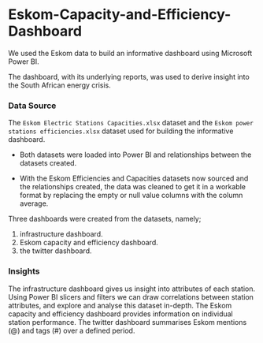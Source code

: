 # Eskom-Capacity-and-Efficiency-Dashboard

We used the Eskom data to build an informative dashboard using Microsoft Power BI. 

The dashboard, with its underlying reports, was used to derive insight into the South African energy crisis.

### Data Source
The `Eskom Electric Stations Capacities.xlsx` dataset and the `Eskom power stations efficiencies.xlsx` dataset used for building the informative dashboard. 

- Both datasets were loaded into Power BI and relationships between the datasets created.

- With the Eskom Efficiencies and Capacities datasets now sourced and the relationships created, the data was cleaned to get it in a workable format by replacing the empty or null value columns with the column average.
  
Three dashboards were created from the datasets, namely; 
1) infrastructure dashboard.
2) Eskom capacity and efficiency dashboard.
3) the twitter dashboard.

### Insights
The infrastructure dashboard gives us insight into attributes of each station. Using Power BI slicers and filters we can draw correlations between station attributes, and explore and analyse this dataset in-depth. The Eskom capacity and efficiency dashboard provides information on individual station performance. The twitter dashboard summarises Eskom mentions (@) and tags (#) over a defined period.
